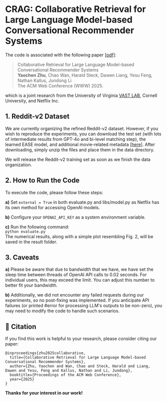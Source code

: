 # CRAG: Collaborative Retrieval for Large Language Model-based Conversational Recommender Systems

The code is associated with the following paper [[pdf]]():

>Collaborative Retrieval for Large Language Model-based Conversational Recommender Systems    
>**Yaochen Zhu**, Chao Wan, Harald Steck, Dawen Liang, Yesu Feng, Nathan Kallus, Jundong Li    
>The ACM Web Conference (WWW) 2025.

which is a joint research from the University of Virginia [VAST LAB](https://jundongli.github.io/), Cornell University, and Netflix Inc.


## 1. Reddit-v2 Dataset

We are currently organizing the refined Reddit-v2 dataset. However, if you wish to reproduce the experiments, you can download the test set (with lots of intermediate results from GPT-4o and bi-level matching step), the learned EASE model, and additional movie-related metadata [[here]](https://drive.google.com/file/d/1PLxHu-claqgI_yPm1zQHG97mHob7xmUz/view?usp=sharing). After downloading, simply unzip the files and place them in the data directory.

We will release the Reddit-v2 training set as soon as we finish the data organization. 

## 2. How to Run the Code

To execute the code, please follow these steps:

**a)** Set ```external = True``` in both evaluate.py and libs/model.py as Netflix has its own method for accessing OpenAI models.

**b)** Configure your ```OPENAI_API_KEY``` as a system environment variable.

**c)** Run the following command:  
```python evaluate.py```    
The numerical results, along with a simple plot resembling Fig. 2, will be saved in the result folder.


## 3. Caveats

**a)** Please be aware that due to bandwidth that we have, we have set the sleep time between threads of OpenAI API calls to 0.02 seconds. For individual users, this may exceed the limit. You can adjust this number to better fit your bandwidth. 

**b)** Additionally, we did not encounter any failed requests during our experiments, so no post-fixing was implemented. If you anticipate API failures (or printed #error for processing LLM's outputs to be non-zero), you may need to modify the code to handle such scenarios.


## 🌟 Citation
If you find this work is helpful to your research, please consider citing our paper:
```
@inproceedings{zhu2025collaborative,
  title={Collaborative Retrieval for Large Language Model-based Conversational Recommender Systems},
  author={Zhu, Yaochen and Wan, Chao and Steck, Harald and Liang, Dawen and Yesu, Feng and Kallus, Nathan and Li, Jundong},
  booktitle={Proceedings of the ACM Web Conference},
  year={2025}
}
```
**Thanks for your interest in our work!**
